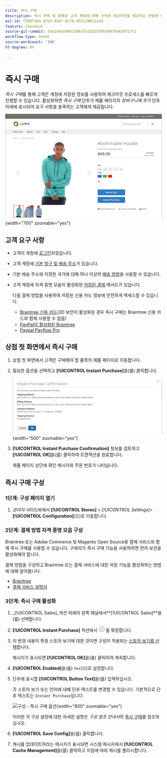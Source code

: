 ```yaml
---
title: 즉시 구매
description: 즉시 구매 와 등록된 고객 계정에 대해 신속한 체크아웃을 제공하는 방법에 대해 알아봅니다.
exl-id: f299f364-d7e3-4567-8c7b-955129011a19
feature: Checkout
source-git-commit: 5da244a548b15863fe31b5df8b509f8e63df27c2
workflow-type: tm+mt
source-wordcount: '396'
ht-degree: 0%

---
```


# 즉시 구매

_즉시 구매_&#x200B;를 통해 고객은 계정에 저장된 정보를 사용하여 체크아웃 프로세스를 빠르게 진행할 수 있습니다. 활성화하면 _즉시 구매_ 단추가 제품 페이지의 _장바구니에 추가_ 단추 아래에 표시되어 요구 사항을 충족하는 고객에게 제공됩니다.

![즉시 구매 옵션이 표시된 제품 페이지](./assets/storefront-checkout-instant-purchase.png){width="700" zoomable="yes"}

## 고객 요구 사항

- 고객이 계정에 [로그인](../customers/customer-sign-in.md)되었습니다.

- 고객 계정에 [기본 청구 및 배송 주소](../customers/account-dashboard-address-book.md)가 있습니다.

- 기본 배송 주소에 지정된 국가에 대해 하나 이상의 [배송 방법](delivery.md)을 사용할 수 있습니다.

- 고객 계정에 자격 증명 모음이 활성화된 [저장된 결제](../stores-purchase/stored-payment-methods.md) 메서드가 있습니다.

  다음 결제 방법을 사용하여 저장된 신용 카드 정보에 안전하게 액세스할 수 있습니다.

   - [Braintree 신용 카드](braintree.md)(3D 보안이 활성화된 경우 즉시 구매는 Braintree 신용 카드와 함께 사용할 수 없음)
   - [PayPal이 활성화된 Braintree](braintree.md)
   - [Paypal Payflow Pro](paypal-payflow-pro.md)

## 상점 첫 화면에서 즉시 구매

1. 상점 첫 화면에서 고객은 구매해야 할 품목의 제품 페이지로 이동합니다.

1. 필요한 옵션을 선택하고 **[!UICONTROL Instant Purchase]**&#x200B;을(를) 클릭합니다.

   ![즉시 구매를 확인하는 확인 대화 상자](./assets/storefront-checkout-instant-purchase-confirmation.png){width="500" zoomable="yes"}

1. **[!UICONTROL Instant Purchase Confirmation]** 정보를 검토하고 **[!UICONTROL OK]**&#x200B;을(를) 클릭하여 트랜잭션을 완료합니다.

   제품 페이지 상단에 확인 메시지와 주문 번호가 나타납니다.

## 즉시 구매 구성

### 1단계: 구성 페이지 열기

1. _관리자_ 사이드바에서 **[!UICONTROL Stores]** > _[!UICONTROL Settings]_>**[!UICONTROL Configuration]**(으)로 이동합니다.

### 2단계: 결제 방법 자격 증명 모음 구성

Braintree 또는 Adobe Commerce 및 Magento Open Source용 결제 서비스와 함께 즉시 구매를 사용할 수 있습니다. 구매자가 즉시 구매 기능을 사용하려면 먼저 보관을 활성화해야 합니다.

결제 방법을 구성하고 Braintree 또는 결제 서비스에 대한 저장 기능을 활성화하는 방법에 대해 알아봅니다.

- [Braintree](braintree.md)
- [결제 서비스 설명서](https://experienceleague.adobe.com/docs/commerce/payment-services/guide-overview.html)

### 3단계: 즉시 구매 활성화

1. _[!UICONTROL Sales]_섹션 아래의 왼쪽 패널에서&#x200B;**[!UICONTROL Sales]**을(를) 선택합니다.

1. **[!UICONTROL Instant Purchase]** 섹션에서 ![확장 선택기](../assets/icon-display-expand.png)를 확장합니다.

1. 이 변경 내용이 특정 스토어 보기에 대한 것이면 구성이 적용되는 [스토어 보기를 선택](../configuration-reference/scope-change.md#set-the-scope)합니다.

   메시지가 표시되면 **[!UICONTROL OK]**&#x200B;을(를) 클릭하여 계속합니다.

1. **[!UICONTROL Enabled]**&#x200B;을(를) `Yes`(으)로 설정합니다.

1. 단추에 표시할 **[!UICONTROL Button Text]**&#x200B;을(를) 입력하십시오.

   각 스토어 보기 또는 언어에 대해 단추 텍스트를 변경할 수 있습니다. 기본적으로 단추 텍스트는 `Instant Purchase`입니다.

   ![구성 - 즉시 구매 옵션](../configuration-reference/sales/assets/sales-instant-purchase.png){width="600" zoomable="yes"}

   이러한 각 구성 설정에 대한 자세한 설명은 _구성 참조 안내서_&#x200B;의 [즉시 구매](../configuration-reference/sales/sales.md#instant-purchase)를 참조하십시오.

1. **[!UICONTROL Save Config]**&#x200B;을(를) 클릭합니다.

1. 캐시를 업데이트하라는 메시지가 표시되면 시스템 메시지에서 **[!UICONTROL Cache Management]**&#x200B;을(를) 클릭하고 지침에 따라 캐시를 플러시합니다.
